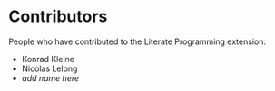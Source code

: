 # Contributors

People who have contributed to the Literate Programming extension:

* Konrad Kleine
* Nicolas Lelong
* _add name here_